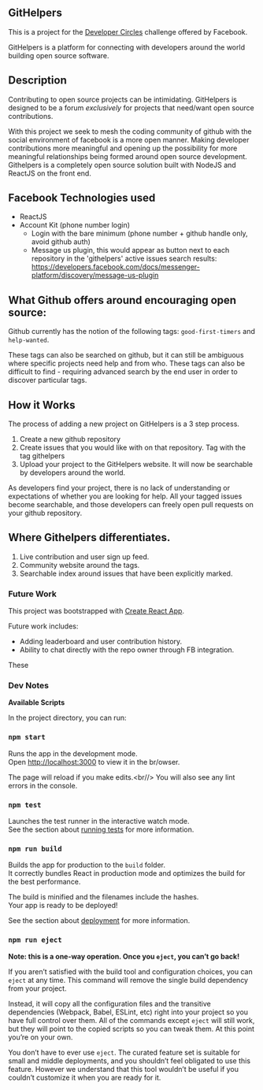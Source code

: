 GitHelpers
---

This is a project for the <a href="https://developercircles.devpost.com/">Developer Circles</a> challenge offered by Facebook.

GitHelpers is a platform for connecting with developers around the world building open source software.

## Description

Contributing to open source projects can be intimidating. GitHelpers is designed to be a forum *exclusively* for projects that need/want open source contributions.

With this project we seek to mesh the coding community of github with the social environment of facebook is a more open manner. Making developer contributions more meaningful and opening up the possibility for more meaningful relationships being formed around open source development. Githelpers is a completely open source solution built with NodeJS and ReactJS on the front end. 

## Facebook Technologies used

* ReactJS
* Account Kit (phone number login)
    - Login with the bare minimum (phone number + github handle only, avoid github auth)
    - Message us plugin, this would appear as button next to each repository in the 'githelpers' active issues search results: https://developers.facebook.com/docs/messenger-platform/discovery/message-us-plugin

##  What Github offers around encouraging open source:

Github currently has the notion of the following tags: `good-first-timers` and `help-wanted`.

These tags can also be searched on github, but it can still be ambiguous where specific projects need help and from who. These tags can also be difficult to find - requiring advanced search by the end user in order to discover particular tags.


## How it Works

The process of adding a new project on GitHelpers is a 3 step process.

1. Create a new github repository
2. Create issues that you would like with on that repository. Tag with the tag githelpers
3. Upload your project to the GitHelpers website. It will now be searchable by developers around the world.

As developers find your project, there is no lack of understanding or expectations  of whether you are looking for help. All your tagged issues become searchable, and those developers can freely open pull requests on your github repository.

## Where Githelpers differentiates.

<ol>
<li>Live contribution and user sign up feed.</li>
<li>Community website around the tags. </li>
<li>Searchable index around issues that have been explicitly marked.</li>
</ol>


### Future Work

This project was bootstrapped with [Create React App](https://github.com/facebookincubator/create-react-app).

Future work includes:
* Adding leaderboard and user contribution history.
* Ability to chat directly with the repo owner through FB integration.


These 

### Dev Notes

<b>Available Scripts</b>

In the project directory, you can run:

### `npm start`

Runs the app in the development mode.<br/>
Open [http://localhost:3000](http://localhost:3000) to view it in the br/owser.

The page will reload if you make edits.<br//>
You will also see any lint errors in the console.

### `npm test`

Launches the test runner in the interactive watch mode.<br/>
See the section about [running tests](#running-tests) for more information.

### `npm run build`

Builds the app for production to the `build` folder.<br/>
It correctly bundles React in production mode and optimizes the build for the best performance.

The build is minified and the filenames include the hashes.<br/>
Your app is ready to be deployed!

See the section about [deployment](#deployment) for more information.

### `npm run eject`

**Note: this is a one-way operation. Once you `eject`, you can’t go back!**

If you aren’t satisfied with the build tool and configuration choices, you can `eject` at any time. This command will remove the single build dependency from your project.

Instead, it will copy all the configuration files and the transitive dependencies (Webpack, Babel, ESLint, etc) right into your project so you have full control over them. All of the commands except `eject` will still work, but they will point to the copied scripts so you can tweak them. At this point you’re on your own.

You don’t have to ever use `eject`. The curated feature set is suitable for small and middle deployments, and you shouldn’t feel obligated to use this feature. However we understand that this tool wouldn’t be useful if you couldn’t customize it when you are ready for it.

